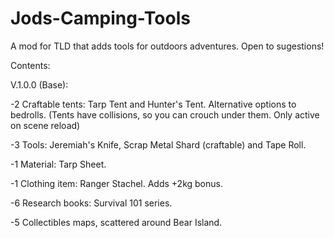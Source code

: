 # Jods-Camping-Tools
A mod for TLD that adds tools for outdoors adventures. Open to sugestions!

Contents:

V.1.0.0 (Base):

-2 Craftable tents: Tarp Tent and Hunter's Tent. Alternative options to bedrolls. (Tents have collisions, so you can crouch under them. Only active on scene reload)

-3 Tools: Jeremiah's Knife, Scrap Metal Shard (craftable) and Tape Roll.

-1 Material: Tarp Sheet.

-1 Clothing item: Ranger Stachel. Adds +2kg bonus.

-6 Research books: Survival 101 series.

-5 Collectibles maps, scattered around Bear Island.
